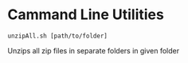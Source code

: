# Cammand Line Utilities

```unzipAll.sh [path/to/folder]```

Unzips all zip files in separate folders in given folder
